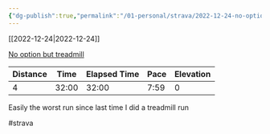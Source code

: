 ```yaml
---
{"dg-publish":true,"permalink":"/01-personal/strava/2022-12-24-no-option-but-treadmill/"}
---
```



[[2022-12-24\|2022-12-24]]

[No option but treadmill](https://www.strava.com/activities/8288038638)

| Distance | Time  | Elapsed Time | Pace | Elevation |
| -------- | ----- | ------------ | ---- | --------- |
| 4        | 32:00 | 32:00        | 7:59 | 0         |


Easily the worst run since last time I did a treadmill run

#strava

